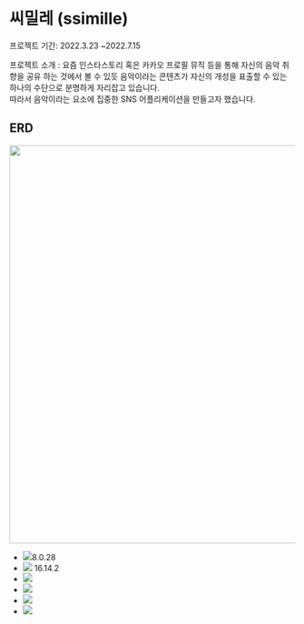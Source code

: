 # 씨밀레 (ssimille)
프로젝트 기간: 2022.3.23 ~2022.7.15

프로젝트 소개 : 요즘 인스타스토리 혹은 카카오 프로필 뮤직 등을 통해 자신의 음악 취향을 공유 하는 것에서 볼 수 있듯 음악이라는 콘텐츠가 자신의 개성을 표출할 수 있는 하나의 수단으로 분명하게 자리잡고 있습니다.  
따라서 음악이라는 요소에 집중한 SNS 어플리케이션을 만들고자 했습니다.

## ERD
<img src="https://user-images.githubusercontent.com/86703264/197113223-b1aed3ed-f795-4b27-8a34-1229fbd8b0d0.png" width="700">

- <img src="https://img.shields.io/badge/MySQL-4479A1?style=for-the-badge&logo=MySQL&logoColor=white">8.0.28
- <img src="https://img.shields.io/badge/Node.js-339933?style=for-the-badge&logo=Node.js&logoColor=white"> 16.14.2
- <img src="https://img.shields.io/badge/Amazon EC2-FF9900?style=for-the-badge&logo=Amazon EC2&logoColor=white">
- <img src="https://img.shields.io/badge/Amazon RDS-527FFF?style=for-the-badge&logo=Amazon RDS&logoColor=white">
- <img src="https://img.shields.io/badge/Amazon S3-569A31?style=for-the-badge&logo=Amazon S3&logoColor=white">
- <img src="https://img.shields.io/badge/PM2-2B037A?style=for-the-badge&logo=PM2&logoColor=white">
